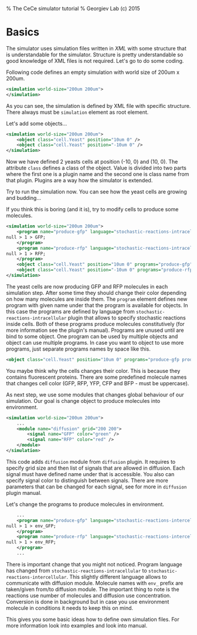 % The CeCe simulator tutorial
% Georgiev Lab (c) 2015

# Basics

The simulator uses simulation files written in *XML* with some structure that is understandable for the simulator. Structure is pretty understandable so good knowledge of XML files is not required. Let's go to do some coding.

Following code defines an empty simulation with world size of 200um x 200um.

```xml
<simulation world-size="200um 200um">
</simulation>
```

As you can see, the simulation is defined by XML file with specific structure. There always must be `simulation` element as root element.

Let's add some objects...

```xml
<simulation world-size="200um 200um">
    <object class="cell.Yeast" position="10um 0" />
    <object class="cell.Yeast" position="-10um 0" />
</simulation>
```

Now we have defined 2 yeasts cells at position (-10, 0) and (10, 0). The attribute `class` defines a class of the object. Value is divided into two parts where the first one is a plugin name and the second one is class name from that plugin. Plugins are a way how the simulator is extended.

Try to run the simulation now. You can see how the yeast cells are growing and budding...

If you think this is boring (and it is), try to modify cells to produce some molecules.

```xml
<simulation world-size="200um 200um">
    <program name="produce-gfp" language="stochastic-reactions-intracellular">
null > 1 > GFP;
    </program>
    <program name="produce-rfp" language="stochastic-reactions-intracellular">
null > 1 > RFP;
    </program>
    <object class="cell.Yeast" position="10um 0" programs="produce-gfp" />
    <object class="cell.Yeast" position="-10um 0" programs="produce-rfp" />
</simulation>
```

The yeast cells are now producing GFP and RFP molecules in each simulation step. After some time they should change their color depending on how many molecules are inside them. The `program` element defines new program with given name under that the program is available for objects. In this case the programs are defined by language from `stochastic-reactions-intracellular` plugin that allows to specify stochastic reactions inside cells. Both of these programs produce molecules constitutively (for more information see the plugin's manual). Programs are unused until are bind to some object. One program can be used by multiple objects and object can use multiple programs. In case you want to object to use more programs, just separate programs names by space like this.

```xml
<object class="cell.Yeast" position="10um 0" programs="produce-gfp produce-rfp" />
```

You maybe think why the cells changes their color. This is because they contains fluorescent proteins. There are some predefined molecule names that changes cell color (GFP, RFP, YFP, CFP and BFP - must be uppercase).

As next step, we use some modules that changes global behaviour of our simulation. Our goal is change object to produce molecules into environment.

```xml
<simulation world-size="200um 200um">
    ...
    <module name="diffusion" grid="200 200">
        <signal name="GFP" color="green" />
        <signal name="RFP" color="red" />
    </module>
</simulation>
```

This code adds `diffusion` module from `diffusion` plugin. It requires to specify grid size and then list of signals that are allowed in diffusion. Each signal must have defined name under that is accessible. You also can specify signal color to distinguish between signals. There are more parameters that can be changed for each signal, see for more in `diffusion` plugin manual.

Let's change the programs to produce molecules in environment.

```xml
    ...
    <program name="produce-gfp" language="stochastic-reactions-intercellular">
null > 1 > env_GFP;
    </program>
    <program name="produce-rfp" language="stochastic-reactions-intercellular">
null > 1 > env_RFP;
    </program>
    ...
```

There is important change that you might not noticed. Program language has changed from `stochastic-reactions-intracellular` to `stochastic-reactions-intercellular`. This slightly different language allows to communicate with diffusion module. Molecule names with `env_` prefix are taken/given from/to diffusion module. The important thing to note is the reactions use number of molecules and diffusion use concentration. Conversion is done in background but in case you use environment molecule in conditions it needs to keep this on mind.

This gives you some basic ideas how to define own simulation files. For more information look into examples and look into manual.
